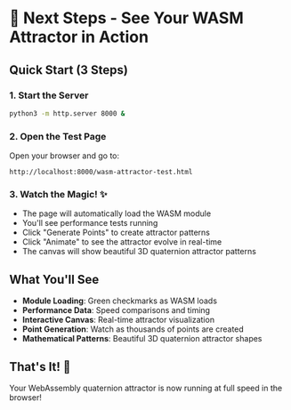 # 🚀 Next Steps - See Your WASM Attractor in Action

## Quick Start (3 Steps)

### 1. Start the Server
```bash
python3 -m http.server 8000 &
```

### 2. Open the Test Page
Open your browser and go to:
```
http://localhost:8000/wasm-attractor-test.html
```

### 3. Watch the Magic! ✨
- The page will automatically load the WASM module
- You'll see performance tests running
- Click "Generate Points" to create attractor patterns
- Click "Animate" to see the attractor evolve in real-time
- The canvas will show beautiful 3D quaternion attractor patterns

## What You'll See

- **Module Loading**: Green checkmarks as WASM loads
- **Performance Data**: Speed comparisons and timing
- **Interactive Canvas**: Real-time attractor visualization
- **Point Generation**: Watch as thousands of points are created
- **Mathematical Patterns**: Beautiful 3D quaternion attractor shapes

## That's It! 🎉

Your WebAssembly quaternion attractor is now running at full speed in the browser!
